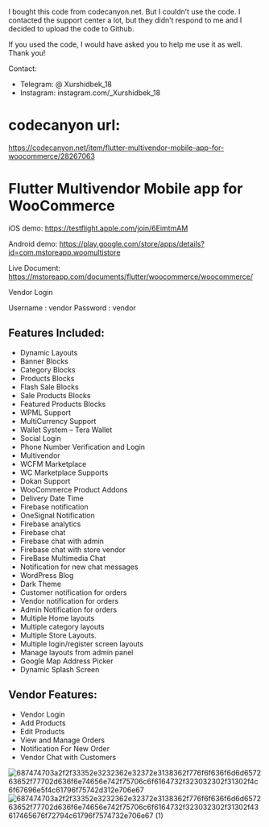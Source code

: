 I bought this code from codecanyon.net. But I couldn’t use the code. I contacted the support center a lot, but they didn’t respond to me and I decided to upload the code to Github.

If you used the code, I would have asked you to help me use it as well. Thank you!

Contact:
- Telegram: @ Xurshidbek_18
- Instagram: instagram.com/_Xurshidbek_18

# codecanyon url:

https://codecanyon.net/item/flutter-multivendor-mobile-app-for-woocommerce/28267063

# Flutter Multivendor Mobile app for WooCommerce

iOS demo: https://testflight.apple.com/join/6EimtmAM

Android demo: https://play.google.com/store/apps/details?id=com.mstoreapp.woomultistore

Live Document: https://mstoreapp.com/documents/flutter/woocommerce/woocommerce/

Vendor Login

Username : vendor Password : vendor

## Features Included:

- Dynamic Layouts
- Banner Blocks
- Category Blocks
- Products Blocks
- Flash Sale Blocks
- Sale Products Blocks
- Featured Products Blocks
- WPML Support
- MultiCurrency Support
- Wallet System – Tera Wallet
- Social Login
- Phone Number Verification and Login
- Multivendor
- WCFM Marketplace
- WC Marketplace Supports
- Dokan Support
- WooCommerce Product Addons
- Delivery Date Time
- Firebase notification
- OneSignal Notification
- Firebase analytics
- Firebase chat
- Firebase chat with admin
- Firebase chat with store vendor
- FireBase Multimedia Chat
- Notification for new chat messages
- WordPress Blog
- Dark Theme
- Customer notification for orders
- Vendor notification for orders
- Admin Notification for orders
- Multiple Home layouts
- Multiple category layouts
- Multiple Store Layouts.
- Multiple login/register screen layouts
- Manage layouts from admin panel
- Google Map Address Picker
- Dynamic Splash Screen

## Vendor Features:

- Vendor Login
- Add Products
- Edit Products
- View and Manage Orders
- Notification For New Order
- Vendor Chat with Customers

![687474703a2f2f33352e3232362e32372e3138362f776f6f636f6d6d657263652f77702d636f6e74656e742f75706c6f6164732f323032302f31302f4c6f67696e5f4c61796f75742d312e706e67](https://user-images.githubusercontent.com/81088270/113273801-aea2c100-92e5-11eb-9441-c520751d2340.png)
![687474703a2f2f33352e3232362e32372e3138362f776f6f636f6d6d657263652f77702d636f6e74656e742f75706c6f6164732f323032302f31302f43617465676f72794c61796f7574732e706e67 (1)](https://user-images.githubusercontent.com/81088270/113273917-c67a4500-92e5-11eb-8517-d6b67d98afee.png)


